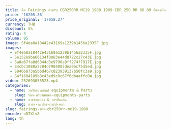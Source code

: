 ```yaml
---
title: ฉีด Fairings สําหรับ CBR250RR MC19 1988 1989 CBR 250 RR 88 89 สีแดงเงินพลาสติก ABS ตัวถังรถชุด
price: '16205.36'
price_original: '17058.27'
currency: THB
discount: 5%
rating: 4
volume: 95
image: Sf4ea8a18442e43169a1239b1456a2335F.jpg
images:
  - Sf4ea8a18442e43169a1239b1456a2335F.jpg
  - Se152e9ba66134f0883e44d8722c27c43E.jpg
  - Sa8a67fa8d6344d3e9790a9ff274f7917E.jpg
  - S4cbc1088a3c84d7984885dea0bc75d5ed.jpg
  - S0466873a5b6d467c823939137b50fc3a9.jpg
  - S4f1604189b8c43ed9c0c67f6dbaaffc0W.jpg
video: 252693055523.mp4
categories:
  - name: รถจักรยานยนต์ equipments & Parts
    slug: รถจ-กรยานยนต-equipments-parts
  - name: การดัดแปลง & การป้องกัน
    slug: การด-ดแปลง-การป-องก
slug: fairings-าหร-cbr250rr-mc19-1988
encode: oD7Xlv8
lang: th
---
```

  